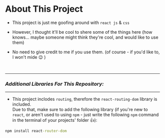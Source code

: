 # About This Project

- This project is just me goofing around with `react js` & `css`

- However, I thought it'll be cool to shere some of the things here (how knows... maybe someone might think they're cool, and would like to use them)

- No need to give credit to me if you use them. (of course - if you'd like to, I won't mide :wink: )

<br />

---

### _Additional Libraries For This Repository:_

---

- This project inclodes `routing`, therefore the `react-routing-dom` library is included.
  <br />
  Due to that, make sure to add the following library (if you're new to `react`, or aren't used to using `npm` - just write the following `npm` command in the terminal of your projects' folder :thumbsup:):

```cmd
npm install react-router-dom
```
